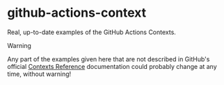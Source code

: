 # github-actions-context

Real, up-to-date examples of the GitHub Actions Contexts.

> [!WARNING]
> Any part of the examples given here that are not described in GitHub's official [Contexts Reference](https://docs.github.com/en/actions/reference/contexts-reference) documentation could probably change at any time, without warning!
